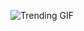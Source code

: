 
<!-- GIF_SECTION -->
![Trending GIF](https://media4.giphy.com/media/v1.Y2lkPThiYjIxNzcycDNtYTJ5eW9najFnNDRvbjY1MTl6ZGwzMDdxamNybTBrOWd0dXRtbiZlcD12MV9naWZzX3NlYXJjaCZjdD1n/vikmf2KDVzxyE/giphy.gif)
<!-- END_GIF_SECTION -->
